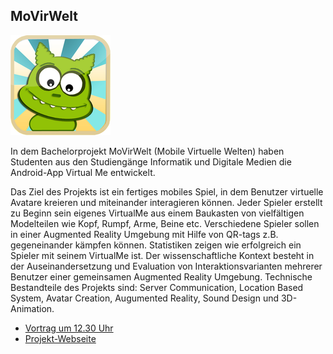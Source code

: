 ## MoVirWelt

<p class="logo"><img src="assets/img/movirwelt.png" /></p>

In dem Bachelorprojekt MoVirWelt (Mobile Virtuelle Welten) haben Studenten
aus den Studiengänge Informatik und Digitale Medien die Android-App
Virtual Me entwickelt.

Das Ziel des Projekts ist ein fertiges mobiles Spiel, in dem Benutzer
virtuelle Avatare kreieren und miteinander interagieren können. Jeder
Spieler erstellt zu Beginn sein eigenes VirtualMe aus einem Baukasten von
vielfältigen Modelteilen wie Kopf, Rumpf, Arme, Beine etc. Verschiedene
Spieler sollen in einer Augmented Reality Umgebung mit Hilfe von QR-tags
z.B. gegeneinander kämpfen können. Statistiken zeigen wie erfolgreich ein
Spieler mit seinem VirtualMe ist. Der wissenschaftliche Kontext besteht in
der Auseinandersetzung und Evaluation von Interaktionsvarianten mehrerer
Benutzer einer gemeinsamen Augmented Reality Umgebung.
Technische Bestandteile des Projekts sind: Server Communication, Location
Based System, Avatar Creation, Augumented Reality, Sound Design und 3D-
Animation.

* [Vortrag um 12.30 Uhr](ablauf.html)
* [Projekt-Webseite](https://movir.informatik.uni-bremen.de/)
